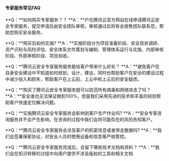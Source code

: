 #### **专家服务常见FAQ**


**Q：**如何购买专家服务？？
**A：**户在腾讯云官方网站在线申请腾讯云安全专家服务，提交申请后由安全团队审核，审核通过后将有会销售团队联系您，帮助您购买安全服务。

**Q：**购买后如何实施?
**A：**实施阶段分为项目准备阶段、安全现状调研、资产识别与风险评估、安全体系文件策划与编制、管理体系运行与实施、内部审核阶段、外部审核阶段、项目验收。

**Q：**腾讯云安全专家服务服务能给客户带来什么好处？
**A：**避免客户在自身安全建设中不知道如何规划，设计，建设，同时也帮助客户在安全的建设过程中减少投入和损失，帮助客户在上云前，上云中和上云后的安全疑虑。

**Q：**购买了腾讯云安全专家服务就可以防范所有病毒和网络攻击了吗？
**A：**安全谁也无法保证做到100%，但是我们采用先进的技术和丰富的经验帮助客户快速定位解决问题。

**Q：**实施腾讯云安全专家服务会影响到客户生产作业吗?
**A：**安全专家咨询服务并不会产生影响，在咨询的过程中我们会将可能存在的风险告知客户。

**Q：**腾讯云安全专家服务会涉及客户的机密信息或者带走数据吗?
**A：**我们会签署保密协议，对安全人员的使用设备和信息等严格管控。

**Q：**腾讯云安全专家服务完成后，会留下哪些技术文档和资料？
**A：**我们会在知识转移的过程中向用户提供不涉及版权的工具和相关文档
